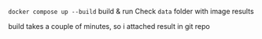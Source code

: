 `docker compose up --build` build & run
Check `data` folder with image results

build takes a couple of minutes, so i attached result in git repo